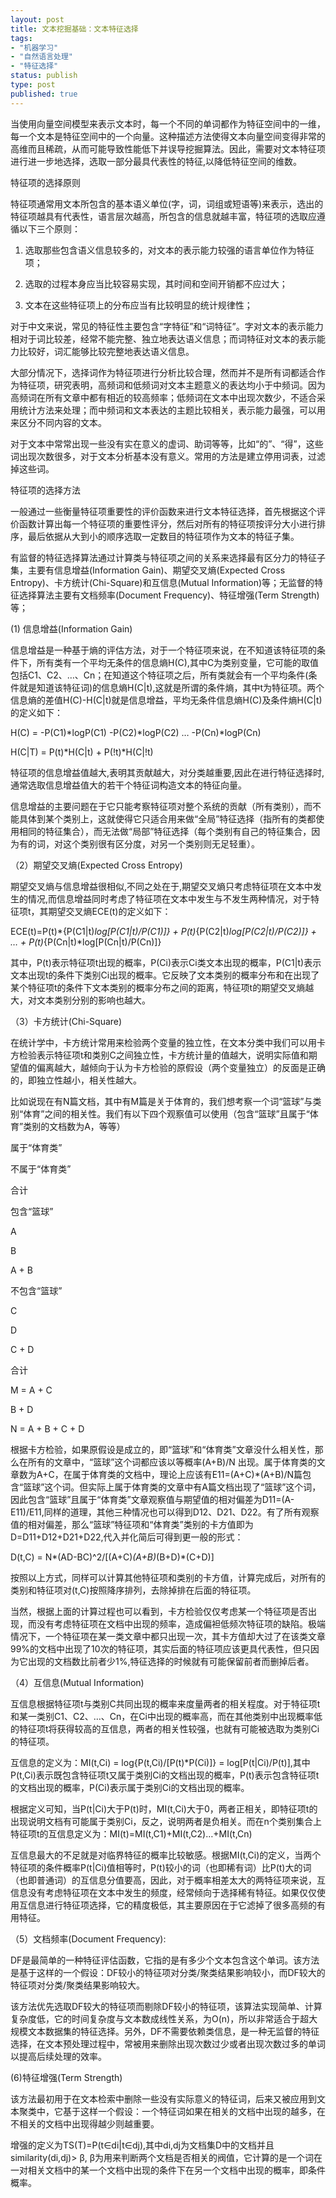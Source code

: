 ```yaml
--- 
layout: post
title: 文本挖掘基础：文本特征选择
tags: 
- "机器学习"
- "自然语言处理"
- "特征选择"
status: publish
type: post
published: true
---
```

当使用向量空间模型来表示文本时，每一个不同的单词都作为特征空间中的一维，每一个文本是特征空间中的一个向量。这种描述方法使得文本向量空间变得非常的高维而且稀疏，从而可能导致性能低下并误导挖掘算法。因此，需要对文本特征项进行进一步地选择，选取一部分最具代表性的特征,以降低特征空间的维数。

特征项的选择原则

特征项通常用文本所包含的基本语义单位(字，词，词组或短语等)来表示，选出的特征项越具有代表性，语言层次越高，所包含的信息就越丰富，特征项的选取应遵循以下三个原则：


1) 选取那些包含语义信息较多的，对文本的表示能力较强的语言单位作为特征项；

2) 选取的过程本身应当比较容易实现，其时间和空间开销都不应过大；

3) 文本在这些特征项上的分布应当有比较明显的统计规律性；

对于中文来说，常见的特征性主要包含“字特征”和“词特征”。字对文本的表示能力相对于词比较差，经常不能完整、独立地表达语义信息；而词特征对文本的表示能力比较好，词汇能够比较完整地表达语义信息。

大部分情况下，选择词作为特征项进行分析比较合理，然而并不是所有词都适合作为特征项，研究表明，高频词和低频词对文本主题意义的表达均小于中频词。因为高频词在所有文章中都有相近的较高频率；低频词在文本中出现次数少，不适合采用统计方法来处理；而中频词和文本表达的主题比较相关，表示能力最强，可以用来区分不同内容的文本。

对于文本中常常出现一些没有实在意义的虚词、助词等等，比如“的”、“得”，这些词出现次数很多，对于文本分析基本没有意义。常用的方法是建立停用词表，过滤掉这些词。

特征项的选择方法

一般通过一些衡量特征项重要性的评价函数来进行文本特征选择，首先根据这个评价函数计算出每一个特征项的重要性评分，然后对所有的特征项按评分大小进行排序，最后依据从大到小的顺序选取一定数目的特征项作为文本的特征子集。

有监督的特征选择算法通过计算类与特征项之间的关系来选择最有区分力的特征子集，主要有信息增益(Information Gain)、期望交叉熵(Expected Cross Entropy)、卡方统计(Chi-Square)和互信息(Mutual Information)等；无监督的特征选择算法主要有文档频率(Document Frequency)、特征增强(Term Strength)等；

(1) 信息增益(Information Gain)

信息增益是一种基于熵的评估方法，对于一个特征项来说，在不知道该特征项的条件下，所有类有一个平均无条件的信息熵H(C),其中C为类别变量，它可能的取值包括C1、C2、…、Cn；在知道这个特征项之后，所有类就会有一个平均条件(条件就是知道该特征词)的信息熵H(C|t),这就是所谓的条件熵，其中t为特征项。两个信息熵的差值H(C)-H(C|t)就是信息增益，平均无条件信息熵H(C)及条件熵H(C|t)的定义如下：

H(C) = -P(C1)*logP(C1) -P(C2)*logP(C2) … -P(Cn)*logP(Cn)

H(C|T) = P(t)*H(C|t) + P(!t)*H(C|!t)

特征项的信息增益值越大,表明其贡献越大，对分类越重要,因此在进行特征选择时,通常选取信息增益值大的若干个特征词构造文本的特征向量。

信息增益的主要问题在于它只能考察特征项对整个系统的贡献（所有类别），而不能具体到某个类别上，这就使得它只适合用来做“全局”特征选择（指所有的类都使用相同的特征集合），而无法做“局部”特征选择（每个类别有自己的特征集合，因为有的词，对这个类别很有区分度，对另一个类别则无足轻重）。

（2）期望交叉熵(Expected Cross Entropy)

期望交叉熵与信息增益很相似,不同之处在于,期望交叉熵只考虑特征项在文本中发生的情况,而信息增益同时考虑了特征项在文本中发生与不发生两种情况，对于特征项t，其期望交叉熵ECE(t)的定义如下：

ECE(t)=P(t)*{P(C1|t)*log[P(C1|t)/P(C1)]} + P(t)*{P(C2|t)*log[P(C2|t)/P(C2)]} + … + P(t)*{P(Cn|t)*log[P(Cn|t)/P(Cn)]}

其中，P(t)表示特征项t出现的概率，P(Ci)表示Ci类文本出现的概率，P(C1|t)表示文本出现t的条件下类别Ci出现的概率。它反映了文本类别的概率分布和在出现了某个特征项t的条件下文本类别的概率分布之间的距离，特征项t的期望交叉熵越大，对文本类别分别的影响也越大。

（3）卡方统计(Chi-Square)

在统计学中，卡方统计常用来检验两个变量的独立性，在文本分类中我们可以用卡方检验表示特征项t和类别C之间独立性，卡方统计量的值越大，说明实际值和期望值的偏离越大，越倾向于认为卡方检验的原假设（两个变量独立）的反面是正确的，即独立性越小，相关性越大。

比如说现在有N篇文档，其中有M篇是关于体育的，我们想考察一个词“篮球”与类别“体育”之间的相关性。我们有以下四个观察值可以使用（包含“篮球”且属于“体育”类别的文档数为A，等等） 

  
属于“体育类”
 
不属于“体育类”
 
合计
 

包含“篮球”
 
A
 
B
 
A + B
 

不包含“篮球”
 
C
 
D
 
C + D
 

合计
 
M = A + C
 
B + D
 
N = A + B + C + D
 

根据卡方检验，如果原假设是成立的，即“篮球”和“体育类”文章没什么相关性，那么在所有的文章中，“篮球”这个词都应该以等概率(A+B)/N 出现。属于体育类的文章数为A+C，在属于体育类的文档中，理论上应该有E11=(A+C)*(A+B)/N篇包含“篮球”这个词。但实际上属于体育类的文章中有A篇文档出现了“篮球”这个词，因此包含“篮球”且属于“体育类”文章观察值与期望值的相对偏差为D11=(A-E11)/E11,同样的道理，其他三种情况也可以得到D12、D21、D22。有了所有观察值的相对偏差，那么“篮球”特征项和“体育类”类别的卡方值即为D=D11+D12+D21+D22,代入并化简后可得到更一般的形式：

D(t,C) = N*(AD-BC)^2/[(A+C)*(A+B)*(B+D)*(C+D)]

按照以上方式，同样可以计算其他特征项和类别的卡方值，计算完成后，对所有的类别和特征项对(t,C)按照降序排列，去除掉排在后面的特征项。

当然，根据上面的计算过程也可以看到，卡方检验仅仅考虑某一个特征项是否出现，而没有考虑特征项在文档中出现的频率，造成偏袒低频次特征项的缺陷。极端情况下，一个特征项在某一类文章中都只出现一次，其卡方值却大过了在该类文章99%的文档中出现了10次的特征项，其实后面的特征项应该更具代表性，但只因为它出现的文档数比前者少1%,特征选择的时候就有可能保留前者而删掉后者。

（4）互信息(Mutual Information)

互信息根据特征项t与类别C共同出现的概率来度量两者的相关程度。对于特征项t和某一类别C1、C2、…、Cn，在Ci中出现的概率高，而在其他类别中出现概率低的特征项t将获得较高的互信息，两者的相关性较强，也就有可能被选取为类别Ci的特征项。

互信息的定义为：MI(t,Ci) = log{P(t,Ci)/[P(t)*P(Ci)]} = log[P(t|Ci)/P(t)],其中P(t,Ci)表示既包含特征项t又属于类别Ci的文档出现的概率，P(t)表示包含特征项t的文档出现的概率，P(Ci)表示属于类别Ci的文档出现的概率。

根据定义可知，当P(t|Ci)大于P(t)时，MI(t,Ci)大于0，两者正相关，即特征项t的出现说明文档有可能属于类别Ci，反之，说明两者是负相关。而在n个类别集合上特征项t的互信息定义为：MI(t)=MI(t,C1)+MI(t,C2)…+MI(t,Cn)

互信息最大的不足就是对临界特征的概率比较敏感。根据MI(t,Ci)的定义，当两个特征项的条件概率P(t|Ci)值相等时，P(t)较小的词（也即稀有词）比P(t)大的词（也即普通词）的互信息分值要高，因此，对于概率相差太大的两特征项来说，互信息没有考虑特征项在文本中发生的频度，经常倾向于选择稀有特征。如果仅仅使用互信息进行特征项选择，它的精度极低，其主要原因在于它滤掉了很多高频的有用特征。

（5）文档频率(Document Frequency):

DF是最简单的一种特征评估函数，它指的是有多少个文本包含这个单词。该方法是基于这样的一个假设：DF较小的特征项对分类/聚类结果影响较小，而DF较大的特征项对分类/聚类结果影响较大。

该方法优先选取DF较大的特征项而剔除DF较小的特征项，该算法实现简单、计算复杂度低，它的时间复杂度与文本数成线性关系，为O(n)，所以非常适合于超大规模文本数据集的特征选择。另外，DF不需要依赖类信息，是一种无监督的特征选择，在文本预处理过程中，常被用来删除出现次数过少或者出现次数过多的单词以提高后续处理的效率。

(6)特征增强(Term Strength)

该方法最初用于在文本检索中删除一些没有实际意义的特征词，后来又被应用到文本聚类中，它基于这样一个假设：一个特征词如果在相关的文档中出现的越多，在不相关的文档中出现得越少则越重要。

增强的定义为TS(T)=P(t∈di|t∈dj),其中di,dj为文档集D中的文档并且similarity(di,dj)> β, β为用来判断两个文档是否相关的阀值，它计算的是一个词在一对相关文档中的某一个文档中出现的条件下在另一个文档中出现的概率，即条件概率。
